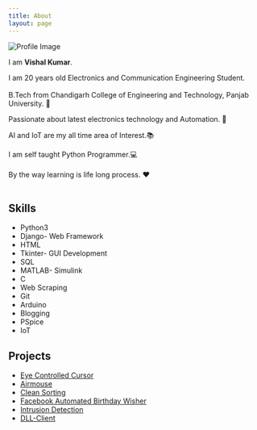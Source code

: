```yaml
---
title: About
layout: page
---
```


![Profile Image](https://avatars1.githubusercontent.com/u/13533512?s=400&u=2b9d201105dd5fa0dafb1ec7e9dab9ffa5c11679&v=4)
<br/>
<p>
I am <b>Vishal Kumar</b>.<br/>

I am 20 years old Electronics and Communication Engineering Student.<br/>  
B.Tech from Chandigarh College of Engineering and Technology, Panjab University. 🏫<br/>

Passionate about latest electronics technology and Automation. 🔌<br/>   

AI and IoT are my all time area of Interest.📚<br/>   

I am self taught Python Programmer.💻<br/>  
By the way learning is life long process. ❤<br/><br/>  
 
</p>

<h2>Skills</h2>

<ul class="skill-list">
	<li>Python3</li>
	<li>Django- Web Framework</li>
	<li>HTML</li>
	<li>Tkinter- GUI Development</li>
	<li>SQL</li>
	<li>MATLAB- Simulink</li>
	<li>C</li>
	<li>Web Scraping</li>
	<li>Git</li>
	<li>Arduino</li>
	<li>Blogging</li>
	<li>PSpice</li>
	<li>IoT</li>
	
</ul>

<h2>Projects</h2>

<ul>
	<li><a href="https://github.com/the-vishal/EyeControlledCursor">Eye Controlled Cursor</a></li>
	<li><a href="https://github.com/the-vishal/Air-Mouse">Airmouse</a></li>
	<li><a href="https://github.com/the-vishal/Clean-Sorting">Clean Sorting</a></li>
	<li><a href="https://github.com/the-vishal/Fb_Automated_Birthday_Wisher">Facebook Automated Birthday Wisher</a></li>
	<li><a href="https://github.com/the-vishal/Intrusion_Detection">Intrusion Detection</a></li>
	<li><a href="https://github.com/the-vishal/DLL-Client">DLL-Client</a></li>
</ul>
